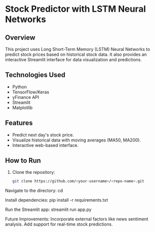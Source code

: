 # Stock Predictor with LSTM Neural Networks

## Overview
This project uses Long Short-Term Memory (LSTM) Neural Networks to predict stock prices based on historical stock data. It also provides an interactive Streamlit interface for data visualization and predictions.

## Technologies Used
- Python
- TensorFlow/Keras
- yFinance API
- Streamlit
- Matplotlib

## Features
- Predict next day's stock price.
- Visualize historical data with moving averages (MA50, MA200).
- Interactive web-based interface.

## How to Run
1. Clone the repository:
   ```bash
   git clone https://github.com/<your-username>/<repo-name>.git

Navigate to the directory:
cd <repo-name>

Install dependencies:
pip install -r requirements.txt

Run the Streamlit app:
streamlit run app.py

Future Improvements:
Incorporate external factors like news sentiment analysis.
Add support for real-time stock predictions.